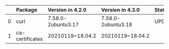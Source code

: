 <!-- markdown-link-check-disable -->

|    | Package         | Version in 4.2.0   | Version in 4.3.0   | Status   |
|---:|:----------------|:-------------------|:-------------------|:---------|
|  0 | curl            | 7.58.0-2ubuntu3.17 | 7.58.0-2ubuntu3.18 | UPDATED  |
|  1 | ca-certificates | 20210119~18.04.2   | 20210119~18.04.2   |          |